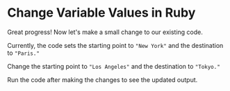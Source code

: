 # Change Variable Values in Ruby

Great progress! Now let's make a small change to our existing code.

Currently, the code sets the starting point to `"New York"` and the destination to `"Paris."`

Change the starting point to `"Los Angeles"` and the destination to `"Tokyo."`

Run the code after making the changes to see the updated output.